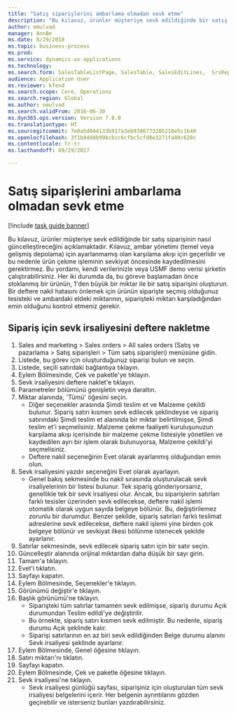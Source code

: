 ```yaml
--- 
title: "Satış siparişlerini ambarlama olmadan sevk etme"
description: "Bu kılavuz, ürünler müşteriye sevk edildiğinde bir satış siparişinin nasıl güncelleştireceğini açıklamaktadır."
author: omulvad
manager: AnnBe
ms.date: 8/29/2018
ms.topic: business-process
ms.prod: 
ms.service: dynamics-ax-applications
ms.technology: 
ms.search.form: SalesTableListPage, SalesTable, SalesEditLines,  SrsReportViewerForm, SalesTableLineQuantity, CustPackingSlipJournal
audience: Application User
ms.reviewer: kfend
ms.search.scope: Core, Operations
ms.search.region: Global
ms.author: omulvad
ms.search.validFrom: 2016-06-30
ms.dyn365.ops.version: Version 7.0.0
ms.translationtype: HT
ms.sourcegitcommit: 7e0a5d044133b917a3eb9386773205218e5c1b40
ms.openlocfilehash: 3f1b9dd4b99bcbcc6cfbc5cfd8e3271fa80c628c
ms.contentlocale: tr-tr
ms.lasthandoff: 09/29/2017

---
```

# <a name="ship-sales-orders-without-warehousing"></a>Satış siparişlerini ambarlama olmadan sevk etme

[!include [task guide banner](../../includes/task-guide-banner.md)]

Bu kılavuz, ürünler müşteriye sevk edildiğinde bir satış siparişinin nasıl güncelleştireceğini açıklamaktadır. Kılavuz, ambar yönetimi (temel veya gelişmiş depolama) için ayarlanmamış olan karşılama akışı için geçerlidir ve bu nedenle ürün çekme işleminin sevkiyat öncesinde kaydedilmesini gerektirmez. Bu yordamı, kendi verilerinizle veya USMF demo verisi şirketin çalıştırabilirsiniz. Her iki durumda da, bu göreve başlamadan önce stoklanmış bir ürünün, 1'den büyük bir miktar ile bir satış siparişini oluşturun. Bir deftere nakil hatasını önlemek için ürünün siparişte seçmiş olduğunuz tesisteki ve ambardaki eldeki miktarının, siparişteki miktarı karşıladığından emin olduğunu kontrol etmeniz gerekir.


## <a name="post-packing-slip-for-an-order"></a>Sipariş için sevk irsaliyesini deftere nakletme
1. Sales and marketing > Sales orders > All sales orders (Satış ve pazarlama > Satış siparişleri > Tüm satış siparişleri) menüsüne gidin.
2. Listede, bu görev için oluşturduğunuz siparişi bulun ve seçin.
3. Listede, seçili satırdaki bağlantıya tıklayın.
4. Eylem Bölmesinde, Çek ve paketle'ye tıklayın.
5. Sevk irsaliyesini deftere naklet'e tıklayın.
6. Parametreler bölümünü genişletin veya daraltın.
7. Miktar alanında, 'Tümü' öğesini seçin.
    * Diğer seçenekler arasında Şimdi teslim et ve Malzeme çekildi bulunur. Sipariş satırı kısmen sevk edilecek şeklindeyse ve sipariş satırındaki Şimdi teslim et alanında bir miktar belirtilmişse, Şimdi teslim et'i seçmelisiniz. Malzeme çekme faaliyeti kuruluşunuzun karşılama akışı içerisinde bir malzeme çekme listesiyle yönetilen ve kaydedilen ayrı bir işlem olarak bulunuyorsa, Malzeme çekildi'yi seçmelisiniz.  
    * Deftere nakil seçeneğinin Evet olarak ayarlanmış olduğundan emin olun.  
8. Sevk irsaliyesini yazdır seçeneğini Evet olarak ayarlayın.
    * Genel bakış sekmesinde bu nakil sırasında oluşturulacak sevk irsaliyelerinin bir listesi bulunur. Tek sipariş gönderiyorsanız, genellikle tek bir sevk irsaliyesi olur. Ancak, bu siparişlerin satırları farklı tesisler üzerinden sevk edilecekse, deftere nakil işlemi otomatik olarak uygun sayıda belgeye bölünür. Bu, değiştirilemez zorunlu bir durumdur. Benzer şekilde, sipariş satırları farklı teslimat adreslerine sevk edilecekse, deftere nakil işlemi yine birden çok belgeye bölünür ve sevkiyat ilkesi bölünme istenecek şekilde ayarlanır.  
9. Satırlar sekmesinde, sevk edilecek sipariş satırı için bir satır seçin.
10. Güncelleştir alanında orijinal miktardan daha düşük bir sayı girin.
11. Tamam'a tıklayın.
12. Evet'i tıklatın.
13. Sayfayı kapatın.
14. Eylem Bölmesinde, Seçenekler'e tıklayın.
15. Görünümü değiştir'e tıklayın.
16. Başlık görünümü'ne tıklayın.
    * Siparişteki tüm satırlar tamamen sevk edilmişse, sipariş durumu Açık durumundan Teslim edildi'ye değiştirilir.  
    * Bu örnekte, sipariş satırı kısmen sevk edilmiştir. Bu nedenle, sipariş durumu Açık şeklinde kalır.     
    * Siparişi satırlarının en az biri sevk edildiğinden Belge durumu alanını Sevk irsaliyesi şeklinde ayarlanır.  
17. Eylem Bölmesinde, Genel öğesine tıklayın.
18. Satırı miktarı'nı tıklatın.
19. Sayfayı kapatın.
20. Eylem Bölmesinde, Çek ve paketle öğesine tıklayın.
21. Sevk irsaliyesi'ne tıklayın.
    * Sevk irsaliyesi günlüğü sayfası, siparişiniz için oluşturulan tüm sevk irsaliyesi belgelerini içerir. Her belgenin ayrıntılarını gözden geçirebilir ve isterseniz bunları yazdırabilirsiniz.  


